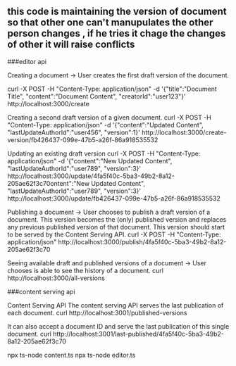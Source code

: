 ## this code is maintaining the version of document so that other one can't manupulates the other person changes , if he tries it chage the changes of other it will raise conflicts 

###editor api 



Creating a document → User creates the first draft version of the document.

curl -X POST -H "Content-Type: application/json" -d '{"title":"Document Title", "content":"Document Content", "creatorId":"user123"}' http://localhost:3000/create




Creating a second draft version of a given document.
curl -X POST -H "Content-Type: application/json" -d '{"content":"Updated Content", "lastUpdateAuthorId":"user456", "version":1}' http://localhost:3000/create-version/fb426437-099e-47b5-a26f-86a918535532




Updating an existing draft version
curl -X POST -H "Content-Type: application/json" -d '{"content":"New Updated Content", "lastUpdateAuthorId":"user789", "version":3}' http://localhost:3000/update/4fa5f40c-5ba3-49b2-8a12-205ae62f3c70ontent":"New Updated Content", "lastUpdateAuthorId":"user789", "version":3}' http://localhost:3000/update/fb426437-099e-47b5-a26f-86a918535532





Publishing a document → User chooses to publish a draft version of a document.
This version becomes the (only) published version and replaces any previous
published version of that document. This version should start to be served by the
Content Serving API.
curl -X POST -H "Content-Type: application/json" http://localhost:3000/publish/4fa5f40c-5ba3-49b2-8a12-205ae62f3c70







Seeing available draft and published versions of a document → User chooses is
able to see the history of a document.
curl http://localhost:3000/all-versions






###content serving api 



Content Serving API
The content serving API serves the last publication of each document.
curl http://localhost:3001/published-versions





It can also accept a document ID and serve the last publication of this single document.
curl http://localhost:3001/last-published/4fa5f40c-5ba3-49b2-8a12-205ae62f3c70






npx ts-node content.ts
npx ts-node editor.ts
